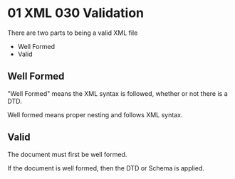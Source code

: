 # 01 XML 030 Validation

There are two parts to being a valid XML file

* Well Formed
* Valid

## Well Formed

"Well Formed" means the XML syntax is followed, whether or not there is a DTD.

Well formed means proper nesting and follows XML syntax.

## Valid

The document must first be well formed.

If the document is well formed, then the DTD or Schema is applied.